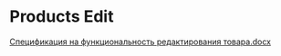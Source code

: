 # Products Edit
[Спецификация на функциональность редактирования товара.docx](https://github.com/user-attachments/files/22901688/default.docx)
